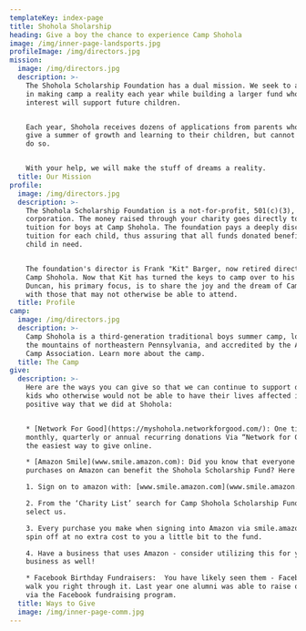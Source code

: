 ```yaml
---
templateKey: index-page
title: Shohola Sholarship
heading: Give a boy the chance to experience Camp Shohola
image: /img/inner-page-landsports.jpg
profileImage: /img/directors.jpg
mission:
  image: /img/directors.jpg
  description: >-
    The Shohola Scholarship Foundation has a dual mission. We seek to aid boys
    in making camp a reality each year while building a larger fund whose
    interest will support future children.


    Each year, Shohola receives dozens of applications from parents who want to
    give a summer of growth and learning to their children, but cannot afford to
    do so.


    With your help, we will make the stuff of dreams a reality.
  title: Our Mission
profile:
  image: /img/directors.jpg
  description: >-
    The Shohola Scholarship Foundation is a not-for-profit, 501(c)(3),
    corporation. The money raised through your charity goes directly to support
    tuition for boys at Camp Shohola. The foundation pays a deeply discounted
    tuition for each child, thus assuring that all funds donated benefit the
    child in need.


    The foundation's director is Frank "Kit" Barger, now retired director of
    Camp Shohola. Now that Kit has turned the keys to camp over to his son
    Duncan, his primary focus, is to share the joy and the dream of Camp Shohola
    with those that may not otherwise be able to attend.
  title: Profile
camp:
  image: /img/directors.jpg
  description: >-
    Camp Shohola is a third-generation traditional boys summer camp, located in
    the mountains of northeastern Pennsylvania, and accredited by the American
    Camp Association. Learn more about the camp.
  title: The Camp
give:
  description: >-
    Here are the ways you can give so that we can continue to support deserving
    kids who otherwise would not be able to have their lives affected in the
    positive way that we did at Shohola:


    * [Network For Good](https://myshohola.networkforgood.com/): One time,
    monthly, quarterly or annual recurring donations Via “Network for Good” –
    the easiest way to give online.

    * [Amazon Smile](www.smile.amazon.com): Did you know that everyone of your
    purchases on Amazon can benefit the Shohola Scholarship Fund? Here is how:

    1. Sign on to amazon with: [www.smile.amazon.com](www.smile.amazon.com)

    2. From the ‘Charity List’ search for Camp Shohola Scholarship Fund and
    select us.

    3. Every purchase you make when signing into Amazon via smile.amazon will
    spin off at no extra cost to you a little bit to the fund.

    4. Have a business that uses Amazon - consider utilizing this for your
    business as well!

    * Facebook Birthday Fundraisers:  You have likely seen them - Facebook will
    walk you right through it. Last year one alumni was able to raise over $3000
    via the Facebook fundraising program.
  title: Ways to Give
  image: /img/inner-page-comm.jpg
---
```

